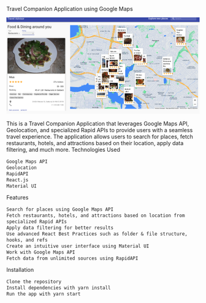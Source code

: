 Travel Companion Application using Google Maps

![Travel Advisor](img_1.png)


This is a Travel Companion Application that leverages Google Maps API, Geolocation, and specialized Rapid APIs to provide users with a seamless travel experience. The application allows users to search for places, fetch restaurants, hotels, and attractions based on their location, apply data filtering, and much more.
Technologies Used

    Google Maps API
    Geolocation
    RapidAPI
    React.js
    Material UI

Features

    Search for places using Google Maps API
    Fetch restaurants, hotels, and attractions based on location from specialized Rapid APIs
    Apply data filtering for better results
    Use advanced React Best Practices such as folder & file structure, hooks, and refs
    Create an intuitive user interface using Material UI
    Work with Google Maps API
    Fetch data from unlimited sources using RapidAPI

Installation

    Clone the repository
    Install dependencies with yarn install 
    Run the app with yarn start